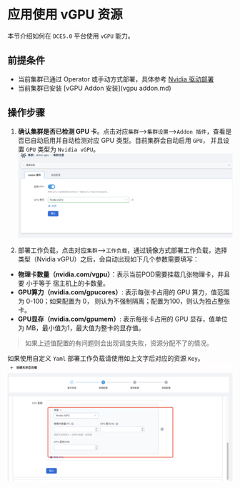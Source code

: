 # 应用使用 vGPU 资源

本节介绍如何在 `DCE5.0` 平台使用 `vGPU` 能力。

## 前提条件

- 当前集群已通过 Operator 或手动方式部署，具体参考 [Nvidia 驱动部署](driver.md)
- 当前集群已安装 [vGPU Addon 安装](vgpu addon.md)

## 操作步骤
1. **确认集群是否已检测 GPU 卡**。点击对应`集群`-->`集群设置`-->`Addon 插件`，查看是否已自动启用并自动检测对应 GPU 类型。目前集群会自动启用 `GPU`， 并且设置 `GPU` 类型为 `Nvidia vGPU`。![Alt text](./images/vgpu-cluster.png)

2. 部署工作负载，点击对应`集群`-->`工作负载`，通过镜像方式部署工作负载，选择类型（Nvidia vGPU）之后，会自动出现如下几个参数需要填写：

- **物理卡数量（nvidia.com/vgpu）**：表示当前POD需要挂载几张物理卡，并且要 小于等于 宿主机上的卡数量。
- **GPU算力（nvidia.com/gpucores）**: 表示每张卡占用的 GPU 算力，值范围为 0-100；如果配置为 0， 则认为不强制隔离；配置为100，则认为独占整张卡。
- **GPU显存（nvidia.com/gpumem）**: 表示每张卡占用的 GPU 显存，值单位为 MB，最小值为1，最大值为整卡的显存值。

> 如果上述值配置的有问题则会出现调度失败，资源分配不了的情况。

如果使用自定义 `Yaml` 部署工作负载请使用如上文字后对应的资源 `Key`。![Alt text](./images/vgpu-deployment.png)

